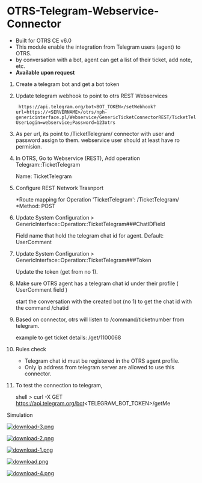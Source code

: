 # OTRS-Telegram-Webservice-Connector  
- Built for OTRS CE v6.0  
- This module enable the integration from Telegram users (agent) to OTRS.  
- by conversation with a bot, agent can get a list of their ticket, add note, etc.  
- **Available upon request**

1. Create a telegram bot and get a bot token

2. Update telegram webhook to point to otrs REST Webservices  
    
    	https://api.telegram.org/bot<BOT_TOKEN>/setWebhook?url=https://<SERVERNAME>/otrs/nph-genericinterface.pl/Webservice/GenericTicketConnectorREST/TicketTelegram/?UserLogin=webservice;Password=123otrs

 
3. As per url, its point to /TicketTelegram/ connector with user and password assign to them. webservice user should at least have ro permision.


4. In OTRS, Go to Webservice (REST), Add operation Telegram::TicketTelegram  
  
	Name: TicketTelegram  
  
5. Configure REST Network Trasnport  

  	*Route mapping for Operation 'TicketTelegram': /TicketTelegram/  
  	*Method: POST  


6. Update System Configuration > GenericInterface::Operation::TicketTelegram###ChatIDField  

  	Field name that hold the telegram chat id for agent. Default: UserComment  


7. Update System Configuration > GenericInterface::Operation::TicketTelegram###Token  

  	Update the token (get from no 1).  


8. Make sure OTRS agent has a telegram chat id under their profile ( UserComment field )

	start the conversation with the created bot (no 1) to get the chat id with the command /chatid


9. Based on connector, otrs will listen to /command/ticketnumber from telegram.

	example to get ticket details: /get/1100068


10. Rules check

	- Telegram chat id must be registered in the OTRS agent profile.
	- Only ip address from telegram server are allowed to use this connector.


11. To test the connection to telegram,

	shell > curl -X GET https://api.telegram.org/bot<TELEGRAM_BOT_TOKEN>/getMe   


Simulation

[![download-3.png](https://i.postimg.cc/QMpYjcLf/download-3.png)](https://postimg.cc/kVgvc6gS)

[![download-2.png](https://i.postimg.cc/gkTTsYqH/download-2.png)](https://postimg.cc/nCq2cfWX)

[![download-1.png](https://i.postimg.cc/Wb3y0Dr4/download-1.png)](https://postimg.cc/Hjq3gk6G)

[![download.png](https://i.postimg.cc/fLNFdBj4/download.png)](https://postimg.cc/yJLv4hbn)

[![download-4.png](https://i.postimg.cc/NMDNHYjT/download-4.png)](https://postimg.cc/DJWQ99sy)

